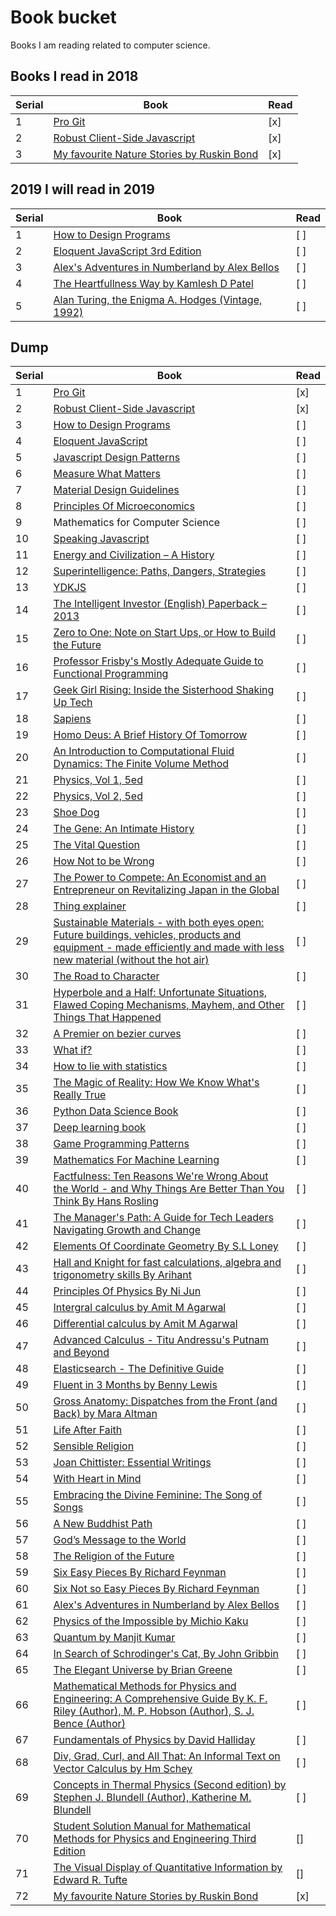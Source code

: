 # Book bucket

Books I am reading related to computer science.

## Books I read in 2018

| Serial | Book                                                                  | Read |
| ------ | --------------------------------------------------------------------- | ---- |
| 1      | [Pro Git](https://git-scm.com/book/en/v2)                             | [x]  |
| 2      | [Robust Client-Side Javascript](https://molily.de/robust-javascript/) | [x]  |
| 3      | [My favourite Nature Stories by Ruskin Bond](#)                       | [x]  |

## 2019 I will read in 2019

| Serial | Book                                                               | Read |
| ------ | ------------------------------------------------------------------ | ---- |
| 1      | [How to Design Programs](http://www.htdp.org/2018-01-06/Book/)     | [ ]  |
| 2      | [Eloquent JavaScript 3rd Edition](https://eloquentjavascript.net/) | [ ]  |
| 3      | [Alex's Adventures in Numberland by Alex Bellos]()                 | [ ]  |
| 4      | [The Heartfullness Way by Kamlesh D Patel]()                       | [ ]  |
| 5      | [Alan Turing, the Enigma A. Hodges (Vintage, 1992)]()              | [ ]  |

## Dump

| Serial | Book                                                                                                                                                                                                                                                                                                                                                                                                                                | Read |
| ------ | ----------------------------------------------------------------------------------------------------------------------------------------------------------------------------------------------------------------------------------------------------------------------------------------------------------------------------------------------------------------------------------------------------------------------------------- | ---- |
| 1      | [Pro Git](https://git-scm.com/book/en/v2)                                                                                                                                                                                                                                                                                                                                                                                           | [x]  |
| 2      | [Robust Client-Side Javascript](https://molily.de/robust-javascript/)                                                                                                                                                                                                                                                                                                                                                               | [x]  |
| 3      | [How to Design Programs](http://www.htdp.org/2018-01-06/Book/)                                                                                                                                                                                                                                                                                                                                                                      | [ ]  |
| 4      | [Eloquent JavaScript](https://eloquentjavascript.net/)                                                                                                                                                                                                                                                                                                                                                                              | [ ]  |
| 5      | [Javascript Design Patterns](https://addyosmani.com/resources/essentialjsdesignpatterns/book/)                                                                                                                                                                                                                                                                                                                                      | [ ]  |
| 6      | [Measure What Matters](https://www.amazon.in/Measure-What-Matters-John-Doerr/dp/024134848X/ref=sr_1_1?ie=UTF8&qid=1526821130&sr=8-1&keywords=measure+what+matters)                                                                                                                                                                                                                                                                  | [ ]  |
| 7      | [Material Design Guidelines](https://material.io/)                                                                                                                                                                                                                                                                                                                                                                                  | [ ]  |
| 8      | [Principles Of Microeconomics](https://openstax.org/details/books/principles-microeconomics)                                                                                                                                                                                                                                                                                                                                        | [ ]  |
| 9      | Mathematics for Computer Science                                                                                                                                                                                                                                                                                                                                                                                                    | [ ]  |
| 10     | [Speaking Javascript](http://speakingjs.com/)                                                                                                                                                                                                                                                                                                                                                                                       | [ ]  |
| 11     | [Energy and Civilization – A History](https://www.amazon.in/dp/0262035774/_encoding=UTF8?coliid=I34TD0OWI5SIV5&colid=2WP4R14TWN96B&psc=0)                                                                                                                                                                                                                                                                                           | [ ]  |
| 12     | [Superintelligence: Paths, Dangers, Strategies](https://www.amazon.in/dp/0198739834/_encoding=UTF8?coliid=I34KXO16UTSE5Y&colid=2WP4R14TWN96B&psc=0)                                                                                                                                                                                                                                                                                 | [ ]  |
| 13     | [YDKJS](https://github.com/getify/You-Dont-Know-JS)                                                                                                                                                                                                                                                                                                                                                                                 | [ ]  |
| 14     | [The Intelligent Investor (English) Paperback – 2013](https://www.amazon.in/dp/0062312685/_encoding=UTF8?coliid=I37FVNE425JKS4&colid=2WP4R14TWN96B&psc=0)                                                                                                                                                                                                                                                                           | [ ]  |
| 15     | [Zero to One: Note on Start Ups, or How to Build the Future](https://www.amazon.in/dp/0753555190/_encoding=UTF8?coliid=I288ZZSF3XAP58&colid=2WP4R14TWN96B&psc=0)                                                                                                                                                                                                                                                                    | [ ]  |
| 16     | [Professor Frisby's Mostly Adequate Guide to Functional Programming](https://www.gitbook.com/book/drboolean/mostly-adequate-guide/details)                                                                                                                                                                                                                                                                                          | [ ]  |
| 17     | [Geek Girl Rising: Inside the Sisterhood Shaking Up Tech](https://www.amazon.in/dp/125018200X/_encoding=UTF8?coliid=I3DVQ6Q6HDWDL7&colid=2WP4R14TWN96B&psc=0)                                                                                                                                                                                                                                                                       | [ ]  |
| 18     | [Sapiens](https://www.amazon.in/Sapiens-Yuval-Noah-Harari/dp/0099590085/ref=sr_1_1?ie=UTF8&qid=1516418229&sr=8-1&keywords=Sapiens)                                                                                                                                                                                                                                                                                                  | [ ]  |
| 19     | [Homo Deus: A Brief History Of Tomorrow](https://www.amazon.in/Homo-Deus-Brief-History-Tomorrow/dp/1784703931/ref=sr_1_1?ie=UTF8&qid=1516418213&sr=8-1&keywords=homo+deus+book)                                                                                                                                                                                                                                                     | [ ]  |
| 20     | [An Introduction to Computational Fluid Dynamics: The Finite Volume Method](https://www.amazon.in/Introduction-Computational-Fluid-Dynamics-Finite/dp/8131720489/ref=lp_14158194031_1_1?s=books&ie=UTF8&qid=1516418364&sr=1-1)                                                                                                                                                                                                      | [ ]  |
| 21     | [Physics, Vol 1, 5ed](https://www.amazon.in/Physics-Vol-1-5ed-Resnick/dp/8126510889/ref=lp_14158199031_1_4?s=books&ie=UTF8&qid=1516418438&sr=1-4)                                                                                                                                                                                                                                                                                   | [ ]  |
| 22     | [Physics, Vol 2, 5ed](https://www.amazon.in/Physics-Vol-2-5ed-Resnick/dp/8126510897/ref=pd_bxgy_14_img_2?_encoding=UTF8&psc=1&refRID=REHYZ0WRQKMG46FMCXKV)                                                                                                                                                                                                                                                                          | [ ]  |
| 23     | [Shoe Dog](https://www.amazon.in/Shoe-Dog-Phil-Knight/dp/1471146715/ref=sr_1_1?ie=UTF8&qid=1516418579&sr=8-1&keywords=Shoe+Dog)                                                                                                                                                                                                                                                                                                     | [ ]  |
| 24     | [The Gene: An Intimate History](https://www.amazon.in/Gene-Intimate-History-Siddhartha-Mukherjee/dp/0670087149/ref=sr_1_1?ie=UTF8&qid=1516418631&sr=8-1&keywords=The+Gene)                                                                                                                                                                                                                                                          | [ ]  |
| 25     | [The Vital Question](https://www.amazon.in/Vital-Question-Nick-Lane/dp/1781250375/ref=sr_1_1?ie=UTF8&qid=1516418696&sr=8-1&keywords=The+vital+question)                                                                                                                                                                                                                                                                             | [ ]  |
| 26     | [How Not to be Wrong](https://www.amazon.in/How-Not-Wrong-Jordan-Ellenberg/dp/071819604X/ref=sr_1_1?ie=UTF8&qid=1516418741&sr=8-1&keywords=How+to+not+be+wrong)                                                                                                                                                                                                                                                                     | [ ]  |
| 27     | [The Power to Compete: An Economist and an Entrepreneur on Revitalizing Japan in the Global](https://www.amazon.in/Power-Compete-Economist-Entrepreneur-Revitalizing/dp/1119000602/ref=sr_1_1?ie=UTF8&qid=1516418816&sr=8-1&keywords=The+power+to+compete)                                                                                                                                                                          | [ ]  |
| 28     | [Thing explainer](https://www.amazon.in/Thing-Explainer-Complicated-Stuff-Simple/dp/1473637317/ref=sr_1_1?ie=UTF8&qid=1516418882&sr=8-1&keywords=Thing+explainer)                                                                                                                                                                                                                                                                   | [ ]  |
| 29     | [Sustainable Materials - with both eyes open: Future buildings, vehicles, products and equipment - made efficiently and made with less new material (without the hot air)](https://www.amazon.in/Sustainable-Materials-buildings-equipment-efficiently/dp/1906860076/ref=sr_1_1?ie=UTF8&qid=1516418930&sr=8-1&keywords=Sustainable+materials+with+both+eyes+open)                                                                   | [ ]  |
| 30     | [The Road to Character](https://www.amazon.in/Road-Character-David-Brooks/dp/0141980362/ref=sr_1_1?ie=UTF8&qid=1516418970&sr=8-1&keywords=The+road+to+character)                                                                                                                                                                                                                                                                    | [ ]  |
| 31     | [Hyperbole and a Half: Unfortunate Situations, Flawed Coping Mechanisms, Mayhem, and Other Things That Happened](https://www.amazon.in/Hyperbole-Half-Unfortunate-Situations-Mechanisms/dp/0224095374/ref=sr_1_1?ie=UTF8&qid=1516419050&sr=8-1&keywords=Hyperbole+and+half)                                                                                                                                                         | [ ]  |
| 32     | [A Premier on bezier curves](https://pomax.github.io/bezierinfo/#preface)                                                                                                                                                                                                                                                                                                                                                           | [ ]  |
| 33     | [What if?](https://www.amazon.in/What-If-Randall-Munroe/dp/1848549563/ref=sr_1_2?ie=UTF8&qid=1516419083&sr=8-2&keywords=What+if%3F)                                                                                                                                                                                                                                                                                                 | [ ]  |
| 34     | [How to lie with statistics](https://www.amazon.in/How-Lie-Statistics-Darrell-Huff/dp/0393310728/ref=sr_1_1?ie=UTF8&qid=1516419128&sr=8-1&keywords=How+to+Lie+With+Statistics)                                                                                                                                                                                                                                                      | [ ]  |
| 35     | [The Magic of Reality: How We Know What's Really True](https://www.amazon.in/Magic-Reality-Know-Whats-Really/dp/0552778907/ref=pd_bxgy_14_img_3?_encoding=UTF8&psc=1&refRID=JAGYVDTS4BB99RZX7652)                                                                                                                                                                                                                                   | [ ]  |
| 36     | [Python Data Science Book](https://jakevdp.github.io/PythonDataScienceHandbook/)                                                                                                                                                                                                                                                                                                                                                    | [ ]  |
| 37     | [Deep learning book](http://www.deeplearningbook.org/)                                                                                                                                                                                                                                                                                                                                                                              | [ ]  |
| 38     | [Game Programming Patterns](http://gameprogrammingpatterns.com/)                                                                                                                                                                                                                                                                                                                                                                    | [ ]  |
| 39     | [Mathematics For Machine Learning](https://mml-book.github.io/)                                                                                                                                                                                                                                                                                                                                                                     | [ ]  |
| 40     | [Factfulness: Ten Reasons We're Wrong About the World - and Why Things Are Better Than You Think By Hans Rosling](https://www.amazon.in/Factfulness-Reasons-Wrong-Things-Better/dp/1473637465)                                                                                                                                                                                                                                      | [ ]  |
| 41     | [The Manager's Path: A Guide for Tech Leaders Navigating Growth and Change](https://www.amazon.com/_/dp/1491973897?tag=oreilly20-20)                                                                                                                                                                                                                                                                                                | [ ]  |
| 42     | [Elements Of Coordinate Geometry By S.L Loney]()                                                                                                                                                                                                                                                                                                                                                                                    | [ ]  |
| 43     | [Hall and Knight for fast calculations, algebra and trigonometry skills By Arihant]()                                                                                                                                                                                                                                                                                                                                               | [ ]  |
| 44     | [Principles Of Physics By Ni Jun]()                                                                                                                                                                                                                                                                                                                                                                                                 | [ ]  |
| 45     | [Intergral calculus by Amit M Agarwal]()                                                                                                                                                                                                                                                                                                                                                                                            | [ ]  |
| 46     | [Differential calculus by Amit M Agarwal]()                                                                                                                                                                                                                                                                                                                                                                                         | [ ]  |
| 47     | [Advanced Calculus - Titu Andressu's Putnam and Beyond]()                                                                                                                                                                                                                                                                                                                                                                           | [ ]  |
| 48     | [Elasticsearch - The Definitive Guide](https://www.elastic.co/guide/en/elasticsearch/guide/index.html)                                                                                                                                                                                                                                                                                                                              | [ ]  |
| 49     | [Fluent in 3 Months by Benny Lewis]()                                                                                                                                                                                                                                                                                                                                                                                               | [ ]  |
| 50     | [Gross Anatomy: Dispatches from the Front (and Back) by Mara Altman](https://www.goodreads.com/book/show/37702749-gross-anatomy)                                                                                                                                                                                                                                                                                                    | [ ]  |
| 51     | [Life After Faith]()                                                                                                                                                                                                                                                                                                                                                                                                                | [ ]  |
| 52     | [Sensible Religion]()                                                                                                                                                                                                                                                                                                                                                                                                               | [ ]  |
| 53     | [Joan Chittister: Essential Writings]()                                                                                                                                                                                                                                                                                                                                                                                             | [ ]  |
| 54     | [With Heart in Mind]()                                                                                                                                                                                                                                                                                                                                                                                                              | [ ]  |
| 55     | [Embracing the Divine Feminine: The Song of Songs]()                                                                                                                                                                                                                                                                                                                                                                                | [ ]  |
| 56     | [A New Buddhist Path]()                                                                                                                                                                                                                                                                                                                                                                                                             | [ ]  |
| 57     | [God’s Message to the World]()                                                                                                                                                                                                                                                                                                                                                                                                      | [ ]  |
| 58     | [The Religion of the Future]()                                                                                                                                                                                                                                                                                                                                                                                                      | [ ]  |
| 59     | [Six Easy Pieces By Richard Feynman]()                                                                                                                                                                                                                                                                                                                                                                                              | [ ]  |
| 60     | [Six Not so Easy Pieces By Richard Feynman]()                                                                                                                                                                                                                                                                                                                                                                                       | [ ]  |
| 61     | [Alex's Adventures in Numberland by Alex Bellos]()                                                                                                                                                                                                                                                                                                                                                                                  | [ ]  |
| 62     | [Physics of the Impossible by Michio Kaku]()                                                                                                                                                                                                                                                                                                                                                                                        | [ ]  |
| 63     | [Quantum by Manjit Kumar]()                                                                                                                                                                                                                                                                                                                                                                                                         | [ ]  |
| 64     | [In Search of Schrodinger's Cat, By John Gribbin ]()                                                                                                                                                                                                                                                                                                                                                                                | [ ]  |
| 65     | [The Elegant Universe by Brian Greene]()                                                                                                                                                                                                                                                                                                                                                                                            | [ ]  |
| 66     | [Mathematical Methods for Physics and Engineering: A Comprehensive Guide By K. F. Riley (Author), M. P. Hobson (Author), S. J. Bence (Author)](https://www.amazon.co.uk/gp/product/0521679710/ref=as_li_qf_asin_il_tl?ie=UTF8&tag=simon05d-21&creative=6738&linkCode=as2&creativeASIN=0521679710&linkId=46252c77a77e4789996e7e4d0ae6ebba)                                                                                           | [ ]  |
| 67     | [Fundamentals of Physics by David Halliday]()                                                                                                                                                                                                                                                                                                                                                                                       | [ ]  |
| 68     | [Div, Grad, Curl, and All That: An Informal Text on Vector Calculus by Hm Schey ]()                                                                                                                                                                                                                                                                                                                                                 | [ ]  |
| 69     | [Concepts in Thermal Physics (Second edition) by Stephen J. Blundell (Author), Katherine M. Blundell ]()                                                                                                                                                                                                                                                                                                                            | [ ]  |
| 70     | [Student Solution Manual for Mathematical Methods for Physics and Engineering Third Edition](https://www.amazon.co.uk/Student-Solution-Mathematical-Methods-Engineering/dp/0521679737/ref=pd_bxgy_14_img_2?_encoding=UTF8&pd_rd_i=0521679737&pd_rd_r=63b6f764-0ae3-11e9-bd28-ff71892385d5&pd_rd_w=EYMiB&pd_rd_wg=vib1E&pf_rd_p=466c8fd0-3653-4c9b-86fa-f9bc8fd2ae35&pf_rd_r=EZXCHMH72NFV0EDEQB1W&psc=1&refRID=EZXCHMH72NFV0EDEQB1W) | []   |
| 71     | [The Visual Display of Quantitative Information by Edward R. Tufte]()                                                                                                                                                                                                                                                                                                                                                               | []   |
| 72     | [My favourite Nature Stories by Ruskin Bond](#)                                                                                                                                                                                                                                                                                                                                                                                     | [x]  |
